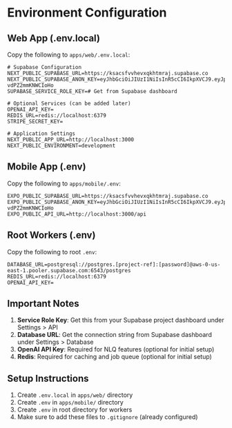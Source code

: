 # Environment Configuration

## Web App (.env.local)

Copy the following to `apps/web/.env.local`:

```env
# Supabase Configuration
NEXT_PUBLIC_SUPABASE_URL=https://ksacsfvvhevxqkhtmraj.supabase.co
NEXT_PUBLIC_SUPABASE_ANON_KEY=eyJhbGciOiJIUzI1NiIsInR5cCI6IkpXVCJ9.eyJpc3MiOiJzdXBhYmFzZSIsInJlZiI6ImtzYWNzZnZ2aGV2eHFraHRtcmFqIiwicm9sZSI6ImFub24iLCJpYXQiOjE3NTQ3NTMzNjIsImV4cCI6MjA3MDMyOTM2Mn0.VYhLDQWwwZMhAYl7sYPGViB2LXk-vdPZ2mmKNWCIoHo
SUPABASE_SERVICE_ROLE_KEY=# Get from Supabase dashboard

# Optional Services (can be added later)
OPENAI_API_KEY=
REDIS_URL=redis://localhost:6379
STRIPE_SECRET_KEY=

# Application Settings
NEXT_PUBLIC_APP_URL=http://localhost:3000
NEXT_PUBLIC_ENVIRONMENT=development
```

## Mobile App (.env)

Copy the following to `apps/mobile/.env`:

```env
EXPO_PUBLIC_SUPABASE_URL=https://ksacsfvvhevxqkhtmraj.supabase.co
EXPO_PUBLIC_SUPABASE_ANON_KEY=eyJhbGciOiJIUzI1NiIsInR5cCI6IkpXVCJ9.eyJpc3MiOiJzdXBhYmFzZSIsInJlZiI6ImtzYWNzZnZ2aGV2eHFraHRtcmFqIiwicm9sZSI6ImFub24iLCJpYXQiOjE3NTQ3NTMzNjIsImV4cCI6MjA3MDMyOTM2Mn0.VYhLDQWwwZMhAYl7sYPGViB2LXk-vdPZ2mmKNWCIoHo
EXPO_PUBLIC_API_URL=http://localhost:3000/api
```

## Root Workers (.env)

Copy the following to root `.env`:

```env
DATABASE_URL=postgresql://postgres.[project-ref]:[password]@aws-0-us-east-1.pooler.supabase.com:6543/postgres
REDIS_URL=redis://localhost:6379
OPENAI_API_KEY=
```

## Important Notes

1. **Service Role Key**: Get this from your Supabase project dashboard under Settings > API
2. **Database URL**: Get the connection string from Supabase dashboard under Settings > Database
3. **OpenAI API Key**: Required for NLQ features (optional for initial setup)
4. **Redis**: Required for caching and job queue (optional for initial setup)

## Setup Instructions

1. Create `.env.local` in `apps/web/` directory
2. Create `.env` in `apps/mobile/` directory
3. Create `.env` in root directory for workers
4. Make sure to add these files to `.gitignore` (already configured)
